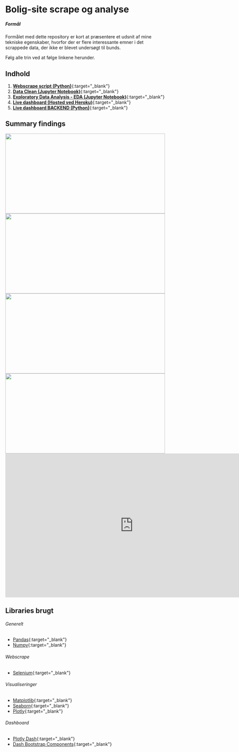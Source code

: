 # Bolig-site scrape og analyse

##### Formål
Formålet med dette repository er kort at præsentere et udsnit af mine tekniske egenskaber, hvorfor der er flere interessante emner i det scrappede data, der ikke er blevet undersøgt til bunds.

Følg alle trin ved at følge linkene herunder.

## Indhold
1. [**Webscrape script (Python)**](https://github.com/MadsJC/Bolig-site-analyse/blob/master/PYTHON%20Bolig-Scraper.py){:target="_blank"}
2. [**Data Clean (Jupyter Notebook)**](https://nbviewer.jupyter.org/github/MadsJC/Bolig-site-analyse/blob/master/PYTHON%20-%20Data%20Clean.ipynb){:target="_blank"}
3. [**Exploratory Data Analysis - EDA (Jupyter Notebook)**](https://nbviewer.jupyter.org/github/MadsJC/Bolig-site-analyse/blob/master/PYTHON%20-%20Exploratory%20Data%20Analysis%20%28EDA%29.ipynb){:target="_blank"}
4. [**Live dashboard (Hosted ved Heroku)**](https://mc-livebolig.herokuapp.com/){:target="_blank"}
5. [**Live dashboard BACKEND (Python)**](https://github.com/MadsJC/Bolig-site-analyse/tree/master/Bolig_dashboard_live){:target="_blank"}


## Summary findings

<img src="https://i.imgur.com/SEpCJ0l.png" width="500" height="250">

<img src="https://i.imgur.com/UKbmXcn.png" width="500" height="250">

<img src="https://i.imgur.com/yqPbRAR.png" width="500" height="250">

<img src="https://i.imgur.com/mztnI7i.png" width="500" height="250">


<iframe class="embeddedObject shadow resizable" name="embedded_content" scrolling="no" frameborder="0" type="text/html" 
        style="overflow:hidden;" src="https://www.screencast.com/users/mc3465/folders/Capture/media/c5e605e9-b275-4a2b-87e8-b87c9ad676b0/embed" height="450" width="800" webkitallowfullscreen mozallowfullscreen allowfullscreen></iframe>



## Libraries brugt

###### Generelt
* [Pandas](https://pandas.pydata.org/pandas-docs/version/0.25.3/){:target="_blank"}
* [Numpy](https://numpy.org/doc/stable/reference/){:target="_blank"}

###### Webscrape
* [Selenium](https://selenium-python.readthedocs.io/){:target="_blank"}

###### Visualiseringer
* [Matplotlib](https://matplotlib.org/contents.html){:target="_blank"}
* [Seaborn](https://seaborn.pydata.org/){:target="_blank"}
* [Plotly](https://plotly.com/python/){:target="_blank"}

###### Dashboard
* [Plotly Dash](https://dash.plotly.com/){:target="_blank"}
* [Dash Bootstrap Components](https://dash-bootstrap-components.opensource.faculty.ai/docs/){:target="_blank"}
